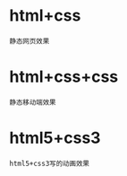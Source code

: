 # html+css

```
静态网页效果
```



# html+css+css

````
静态移动端效果
````

# html5+css3

```
html5+css3写的动画效果
```

